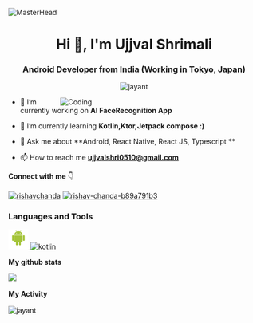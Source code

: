 ![MasterHead](https://1.bp.blogspot.com/-7A4WynwLsMw/XbBpCXG8fHI/AAAAAAAAMt4/uOa1bpLskYgrwGbllhSu2SDj_Mig8SXJQCLcBGAsYHQ/s1600/2000_600px.gif)
<h1 align="center">Hi 👋, I'm Ujjval Shrimali</h1>
<h3 align="center"> Android Developer from India (Working in Tokyo, Japan) </h3>
<p align="center"> <img src="https://komarev.com/ghpvc/?username=ujjval0510" alt="jayant" /> </p>
<img align="right" alt="Coding" width="400" src="https://cdn.dribbble.com/users/1162077/screenshots/3848914/programmer.gif">

- 🔭 I’m currently working on **AI FaceRecognition App**

- 🌱 I’m currently learning **Kotlin,Ktor,Jetpack compose :)**

- 💬 Ask me about **Android, React Native, React JS, Typescript  **

- 📫 How to reach me **ujjvalshri0510@gmail.com**

**Connect with me** 👇

<p float="left">
<a href="https://twitter.com/ujjvalshrimali" target="blank"><img align="center" src="https://raw.githubusercontent.com/rahuldkjain/github-profile-readme-generator/master/src/images/icons/Social/twitter.svg" alt="rishavchanda" height="30" width="40" /></a>
<a href="https://www.linkedin.com/in/ujjval-shrimali-a9b058148/" target="blank"><img align="center" src="https://raw.githubusercontent.com/rahuldkjain/github-profile-readme-generator/master/src/images/icons/Social/linked-in-alt.svg" alt="rishav-chanda-b89a791b3" height="30" width="40" /></a>
</p>

### Languages and Tools
<p align="left"> <a href="https://developer.android.com" target="_blank"> <img src="https://raw.githubusercontent.com/devicons/devicon/master/icons/android/android-original-wordmark.svg" alt="android" width="40" height="40"/> </a> <a href="https://kotlinlang.org" target="_blank"> <img src="https://www.vectorlogo.zone/logos/kotlinlang/kotlinlang-icon.svg" alt="kotlin" width="40" height="40"/> </a> </p>

**My github stats**
<p align="start"> <img src="https://github-readme-stats.vercel.app/api?username=ujjval0510&count_private=true&show_icons=true&theme=radical" />

**My Activity**

<p><img align="center" src="https://github-readme-streak-stats.herokuapp.com/?user=ujjval0510&" alt="jayant" /></p>
